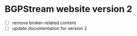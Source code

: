 BGPStream website version 2
=============

- [ ] remove broker-related content
- [ ] update documentation for version 2

